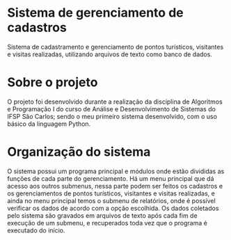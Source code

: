 # Sistema de gerenciamento de cadastros
Sistema de cadastramento e gerenciamento de pontos turísticos, visitantes e visitas realizadas, utilizando arquivos de texto como banco de dados.
# Sobre o projeto
O projeto foi desenvolvido durante a realização da disciplina de Algoritmos e Programação I	do curso de Análise e Desenvolvimento de Sistemas do IFSP São Carlos; sendo o meu primeiro sistema desenvolvido, com o uso básico da linguagem Python.
# Organização do sistema
O sistema possui um programa principal e módulos onde estão divididas as funções de cada parte do gerenciamento.
Há um menu principal que dá acesso aos outros submenus, nessa parte podem ser feitos os cadastros e os gerenciamentos de pontos turísticos, visitantes e visitas realizadas, e ainda no menu principal temos o submenu de relatórios, onde é possível verificar os dados de acordo com a opção escolhida.
Os dados coletados pelo sistema são gravados em arquivos de texto após cada fim de execução de um submenu, e recuperados toda vez que o programa é executado do início.
